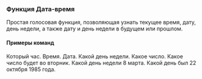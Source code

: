 ### Функция Дата-время
Простая голосовая функция, позволяющая узнать текущее время, дату, день недели, а также дату и день недели в будущем или прошлом.

#### Примеры команд
Который час.
Время.
Дата.
Какой день недели.
Какое число.
Какое число будет во вторник.
Какой день недели 8 марта.
Какой день был 22 октября 1985 года.
